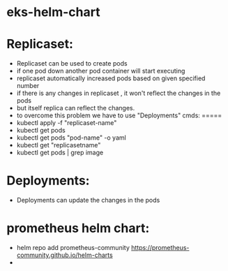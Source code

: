 # eks-helm-chart
Replicaset:
===========
* Replicaset can be used to create pods 
* if one pod down another pod container will start executing
* replicaset automatically increased pods based on given specified number
* if there is any changes in replicaset , it won't reflect the changes in the pods
* but itself replica can reflect the changes.
* to overcome this problem we have to use "Deployments"
cmds:
=====
* kubectl apply -f "replicaset-name"
* kubectl get pods
* kubectl get pods "pod-name" -o yaml
* kubectl get "replicasetname"
* kubectl get pods | grep image

Deployments:
=============
* Deployments can update the changes in the pods 

prometheus helm chart:
======================
* helm repo add prometheus-community https://prometheus-community.github.io/helm-charts
*  

